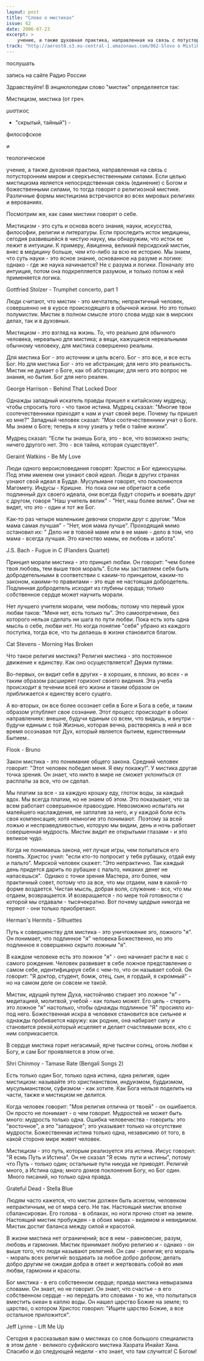 ```yaml
---
layout: post
title: "Слово о мистиках"
issue: 62
date: 2006-07-23
excerpt: >
    учение, а также духовная практика, направленная на связь с потусторонним миром и сверхъестественными силами. Если целью мистицизма является непосредственная связь (единение) с Богом и божественными силами, то тогда говорят о религиозной мистике. Различные формы мистицизма встречаются во всех мировых религиях и верованиях.
track: "http://aerost8.s3.eu-central-1.amazonaws.com/062-Slovo o Mistikah.mp3"
---
```


послушать

запись на сайте Радио России

Здравствуйте! В энциклопедии слово "мистик" определяется так:

Мистицизм, мистика (от греч.

μυστικος

- "скрытый, тайный") -

философское

и

теологическое

учение, а также духовная практика, направленная на связь с потусторонним миром и сверхъестественными силами. Если целью мистицизма является непосредственная связь (единение) с Богом и божественными силами, то тогда говорят о религиозной мистике. Различные формы мистицизма встречаются во всех мировых религиях и верованиях.

Посмотрим же, как сами мистики говорят о себе.

Мистицизм - это суть и основа всего знания, науки, искусства, философии, религии и литературы. Если проследить исток медицины, сегодня развившейся в чистую науку, мы обнаружим, что исток ее лежит в интуиции. К примеру, Авиценна, великий персидский мистик, внес в медицину больше, чем кто-либо за всю ее историю. Мы знаем, что суть науки - это ясное знание, основанное на разуме и логике: однако - где же наука начинается? Не с разума и логики. Поначалу это интуиция, потом она подкрепляется разумом, и только потом к ней применяется логика.

Gottfried Stolzer - Trumphet concerto, part 1

Люди считают, что мистик - это мечтатель; непрактичный человек, совершенно не в курсе происходящего в обычной жизни. Но это только полумистик. Мистик в полном смысле этого слова мудр как в мирских делах, так и в духовных.

Мистицизм - это взгляд на жизнь. То, что реально для обычного человека, нереально для мистика; а вещи, кажущиеся нереальными обычному человеку, для мистика совершенно реальны.

Для мистика Бог - это источник и цель всего. Бог - это все, и все есть Бог. Но для мистика Бог - это не абстракция; для него это реальность. Мистик не думает о Боге, как об абстракции; для него это вопрос не знания, но бытия. Бог для него реален.

George Harrison - Behind That Locked Door

Однажды западный искатель правды пришел к китайскому мудрецу, чтобы спросить того - что такое истина. Мудрец сказал: "Многие твои соотечественники приходят к нам и учат своей вере. Почему ты пришел ко мне?" Западный человек сказал: "Мои соотечественники учат о Боге. Мы знаем о Боге; теперь я хочу узнать у тебя о тайне жизни".

Мудрец сказал: "Если ты знаешь Бога, это - все, что возможно знать; ничего другого нет. Это - вся тайна, которая существует".

Geraint Watkins - Be My Love

Люди одного вероисповедания говорят: Христос и Бог единосущны. Под этим именем они узнают свой идеал. Люди в других странах узнают свой идеал в Будде. Мусульмане говорят, что поклоняются Магомету. Индусы - Кришне.  Но пока они не обретают в себе подлинный дух своего идеала, они всегда будут спорить и воевать друг с другом, говоря "Наш учитель велик" - "Нет, наш более велик". Они не видят, что это - один и тот же Бог.

Как-то раз четыре маленькие девочки спорили друг с другом: "Моя мама самая лучшая" - "Нет, моя мама лучше". Проходящий мимо остановил их: " Дело не в товоей маме или в ее маме - дело в том, что мама - всегда лучшая. Это качество мамы, ее любовь и забота".

J.S. Bach - Fugue in C (Flanders Quartet)

Принцип морали мистика - это принцип любви. Он говорит: "чем более твоя любовь, тем выше твоя мораль". Если мы заставляем себя быть добродетельными в соответствии с каким-то принципом, каким-то законом, какими-то правилами - это еще не настоящая добродетель. Подлинная добродетель исходит из глубины сердца; только собственное сердце может научить морали.

Нет лучшего учителя морали, чем любовь; потому что первый урок любви таков: "Меня нет, есть только ты". Это самоотречение, без которого нельзя сделать ни шага по пути любви. Пока есть хоть одна мысль о себе, любви нет. Но когда понятие "себя" убрано из каждого поступка, тогда все, что ты делаешь в жизни становится благом.

Cat Stevens - Morning Has Broken

Что такое религия мистика? Религия мистика - это постоянное движение к единству. Как оно осуществляется? Двумя путями.

Во-первых, он видит себя в других - в хороших, в плохих, во всех - и таким образом расширяет горизонт своего видения. Эта учеба происходит в течении всей его жизни и таким образом он приближается к единству всего сущего.

А во-вторых, он все более осознает себя в Боге и Бога в себе, и таким образом углубляет свое сознание. Этот процесс происходит в обоих направлениях: внешне, будучи единым со всем, что видишь, и внутри - будучи единым с той Жизнью, которая вечна, растворяясь в ней и все время осознавая тот Дух, который является бытием, единственным Бытием..

Flook - Bruno

Закон мистика - это понимание общего закона. Средний человек говорит: "Этот человек победил меня. Я ему покажу!". У мистика другая точка зрения. Он знает, что никто в мире не сможет уклониться от расплаты за все, что он сделал.

Мы платим за все - за каждую крошку еду, глоток воды, за каждый вдох. Мы всегда платим, но не знаем об этом. Это показывает, что за всем работает совершенное правосудие. Невозможно испытать ни малейшего наслаждения, не заплатив за него, и у каждой боли есть своя компенсация; хотя немногие это понимают.  Поэтому за всей ложью и несправедливостью, которую мы видим, день и ночь работает совершенная мудрость. Мистик видит ее открытыми глазами - и это великое чудо.

Когда не понимаешь закона, нет лучше игры, чем попытаться его понять. Христос учил: "если кто-то попросит у тебя рубашку, отдай ему и пальто". Мирской человек скажет: "Это непрактично. Так каждый день придется дарить по рубашке с пальто, никаких денег не напасешься".  Однако с точки зрения Мастера, это более, чем практичный совет, потому что за все, что мы отдаем, нам в какой-то форме воздается. Чистая мысль, добрая воля, служение - все, что мы отдаем, возвращается. И возвращается - по мере той готовности с которой мы отдавали - тысячекратно. Вот почему щедрые никогда не теряют - они только приобретают.

Herman's Hermits - Silhuettes

Путь к совершенству для мистика - это уничтожение эго, ложного "я". Он понимает, что подлинное "я" человека Божественно, но это подлинное я совершенно скрыто ложным "я".

В каждом человеке есть это ложное "я" - оно начинает расти в нас с самого рождения. Человек развивает в себе ложное представление о самом себе, идентифицируя себя с чем-то, что он называет собой. Он говорит: "Я доктор, студент, бомж, отец, сын, я гордый, я скромный" - но на самом деле он совсем не такой.

Мистик, идущий путем Духа, настойчиво стирает это ложное "я" - медитацией, молитвой, учебой - как только может. Его цель - стереть это ложное "я" настолько, чтобы однажды подлинное "Я" просияло из-под него. Божественная искра в человеке становится все сильнее и однажды пробивается наружу: как родник, она набирает силу и становится рекой,который исцеляет и делает счастливыми всех, кто с ним соприкасается.

В сердце мистика горит негасимый, ярче тысячи солнц, огонь любви к Богу, и сам Бог проявляется в этом огне.

Shri Chinmoy - Tamase Rate (Bengali Songs 2)

Есть только один Бог, только одна истина, одна религия, один мистицизм: называйте это христианством, индуизмом, буддизмом, мусульманством, суфизмом - как хотите. Как Бога нельзя поделить на части, также и мистицизм не делится.

Когда человек говорит: "Моя религия отлична от твоей" - он ошибается. Он просто не понимает - о чем говорит. Мудростей не может быть много: мудрость только одна. Ошибка человечества - говорить: это "восточное", а это "западное"; это указывает только на отсутствие мудрости. Божественная истина только одна, независимо от того, в какой стороне мире живет человек.

Мистицизм - это путь, которым реализуется эта истина. Иисус говорил: "Я есмь Путь и Истина". Он не сказал "Я есмь  пути и истины", потому что Путь - только один; остальные пути никуда не приводят. Религий много, а Истина одна; много домов поклонения Богу, но Бог один.  Много писаний, но только одна правда.

Grateful Dead - Stella Blue

Людям часто кажется, что мистик должен быть аскетом, человеком непрактичным, не от мира сего. Не так. Настоящий мистик вполне сбалансирован. Его голова - в облаках, но ноги прочно стоят на земле. Настоящий мистик пробужден - в обоих мирах - видимом и невидимом. Мистик достиг баланса между силой и красотой.

В жизни мистика нет ограничений; все в нем - равновесие, разум, любовь и гармония. Мистик принимает любую религию и - однако - он выше того, что люди называют религией. Он сам - религия; его мораль - мораль всех религий: воздавать за любое добро добром; делать добро другим не ожидая добра в ответ и жертвовать собой во имя любви, гармонии и красоты.

Бог мистика - в его собственном сердце; правда мистика невыразима словами. Он знает, но не говорит. Он знает, что счастье - в его собственном сердце - но передать это словами - то же, что попытаться вместить океан в каплю воды. Он нашел царство Божие на земле; то царство, о котором Христос говорил: "Ищите царство Божие, а все остальное приложится".

Jeff Lynne - Lift Me Up

Сегодня я рассказывал вам о мистиках со слов большого специалиста в этом деле - великого суфийского мистика Хазрата Инайат Хана. Спасибо и до следующей недели - кто знает, что там случится! С Богом!
